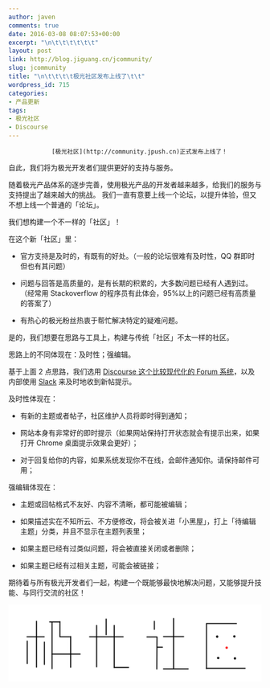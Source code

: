 ```yaml
---
author: javen
comments: true
date: 2016-03-08 08:07:53+00:00
excerpt: "\n\t\t\t\t\t\t"
layout: post
link: http://blog.jiguang.cn/jcommunity/
slug: jcommunity
title: "\n\t\t\t\t极光社区发布上线了\t\t"
wordpress_id: 715
categories:
- 产品更新
tags:
- 极光社区
- Discourse
---
```



				[极光社区](http://community.jpush.cn)正式发布上线了！

自此，我们将为极光开发者们提供更好的支持与服务。

随着极光产品体系的逐步完善，使用极光产品的开发者越来越多，给我们的服务与支持提出了越来越大的挑战。 我们一直有意要上线一个论坛，以提升体验，但又不想上线一个普通的「论坛」。

我们想构建一个不一样的「社区」！

在这个新「社区」里：



	
  * 官方支持是及时的，有既有的好处。（一般的论坛很难有及时性，QQ 群即时但也有其问题）

	
  * 问题与回答是高质量的，是有长期的积累的，大多数问题已经有人遇到过。（经常用 Stackoverflow 的程序员有此体会，95%以上的问题已经有高质量的答案了）

	
  * 有热心的极光粉丝热衷于帮忙解决特定的疑难问题。


是的，我们想要在思路与工具上，构建与传统「社区」不太一样的社区。

思路上的不同体现在：及时性；强编辑。

基于上面 2 点思路，我们选用 [Discourse 这个比较现代化的 Forum 系统](http://community.jpush.cn/t/discourse/31/4)，以及内部使用 [Slack](https://slack.com/) 来及时地收到新帖提示。

及时性体现在：



	
  * 有新的主题或者帖子，社区维护人员将即时得到通知；

	
  * 网站本身有非常好的即时提示（如果网站保持打开状态就会有提示出来，如果打开 Chrome 桌面提示效果会更好）；

	
  * 对于回复给你的内容，如果系统发现你不在线，会邮件通知你。请保持邮件可用；


强编辑体现在：

	
  * 主题或回帖格式不友好、内容不清晰，都可能被编辑；

	
  * 如果描述实在不知所云、不方便修改，将会被关进「小黑屋」，打上「待编辑主题」分类，并且不显示在主题列表里；

	
  * 如果主题已经有过类似问题，将会被直接关闭或者删除；

	
  * 如果主题已经有过相关主题，可能会被链接；


期待着与所有极光开发者们一起，构建一个既能够最快地解决问题，又能够提升技能、与同行交流的社区！

[![社区](/images/2016/03/社区-.jpg)](http://community.jpush.cn/)		
